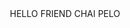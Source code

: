 
<html>
<head>
    <title>SANTOSH</title>
</head>
<body>
    <center> HELLO FRIEND CHAI PELO</center>
    </body>
</html>


